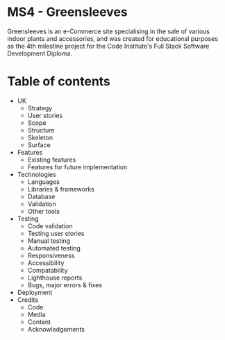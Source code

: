 # MS4 - Greensleeves
Greensleeves is an e-Commerce site specialising in the sale of various indoor plants and accessories, and was created for educational purposes as the 4th milestine project for the Code Institute's Full Stack Software Development Diploma. 

# Table of contents
* UK
    * Strategy
    * User stories
    * Scope
    * Structure
    * Skeleton
    * Surface
* Features
    * Existing features
    * Features for future implementation
* Technologies
    * Languages
    * Libraries & frameworks
    * Database
    * Validation
    * Other tools
* Testing
    * Code validation
    * Testing user stories
    * Manual testing
    * Automated testing
    * Responsiveness
    * Accessibility
    * Compatability
    * Lighthouse reports
    * Bugs, major errors & fixes
* Deployment
* Credits
    * Code
    * Media
    * Content
    * Acknowledgements
